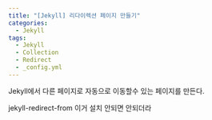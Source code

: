 ```yaml
---
title: "[Jekyll] 리다이렉션 페이지 만들기"
categories:
  - Jekyll
tags:
  - Jekyll
  - Collection
  - Redirect
  - _config.yml
---
```


Jekyll에서 다른 페이지로 자동으로 이동할수 있는 페이지를 만든다.

jekyll-redirect-from 이거 설치 안되면 안되더라